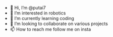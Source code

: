 - 👋 Hi, I’m @putai7
- 👀 I’m interested in robotics
- 🌱 I’m currently learning coding
- 💞️ I’m looking to collaborate on various projects
- 📫 How to reach me follow me on insta

<!---
putai7/putai7 is a ✨ special ✨ repository because its `README.md` (this file) appears on your GitHub profile.
You can click the Preview link to take a look at your changes.
--->
